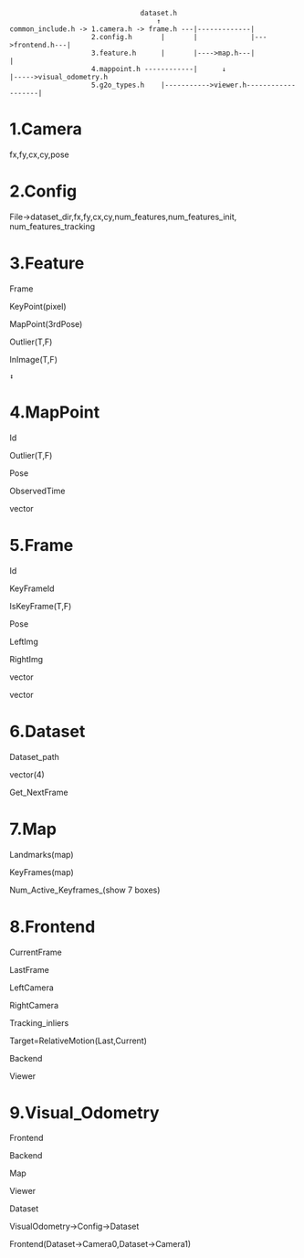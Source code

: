 ~~~
                                dataset.h
                                    ↑
common_include.h -> 1.camera.h -> frame.h ---|-------------|
                    2.config.h       |       |             |--->frontend.h---| 
                    3.feature.h      |       |---->map.h---|                 |
                    4.mappoint.h ------------|      ↓                       |----->visual_odometry.h
                    5.g2o_types.h    |----------->viewer.h-------------------|
~~~

# 1.Camera

fx,fy,cx,cy,pose

# 2.Config

File->dataset_dir,fx,fy,cx,cy,num_features,num_features_init,
num_features_tracking

# 3.Feature<Many>

Frame

KeyPoint(pixel)

MapPoint(3rdPose)

Outlier(T,F)

InImage(T,F)

    ↕

# 4.MapPoint<One>

Id

Outlier(T,F)

Pose

ObservedTime

vector<Feature>

# 5.Frame

Id

KeyFrameId

IsKeyFrame(T,F)

Pose

LeftImg

RightImg

vector<LeftFeature>

vector<RightFeature>

# 6.Dataset

Dataset_path

vector<Camera>(4)

Get_NextFrame

# 7.Map

Landmarks(map<MapPoint>)

KeyFrames(map<Frames>)

Num_Active_Keyframes_(show 7 boxes)

# 8.Frontend

CurrentFrame

LastFrame

LeftCamera

RightCamera


Tracking_inliers

Target=RelativeMotion(Last,Current)

Backend

Viewer

# 9.Visual_Odometry

Frontend

Backend

Map

Viewer

Dataset

VisualOdometry->Config->Dataset

Frontend(Dataset->Camera0,Dataset->Camera1)

